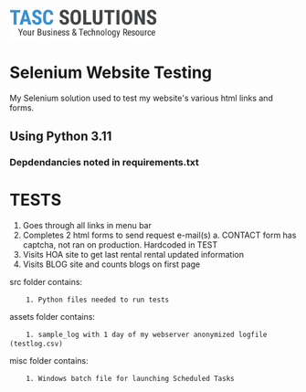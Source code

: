 ![TASCS LOGO](./assets/logo.png)

# Selenium Website Testing
My Selenium solution used to test my website's various html links and forms.

## Using Python 3.11 

### Depdendancies noted in requirements.txt

# TESTS

1. Goes through all links in menu bar
2. Completes 2 html forms to send request e-mail(s)
   a. CONTACT form has captcha, not ran on production. Hardcoded in TEST 
3. Visits HOA site to get last rental rental updated information 
4. Visits BLOG site and counts blogs on first page 

src folder contains: 

        1. Python files needed to run tests

assets folder contains:

        1. sample_log with 1 day of my webserver anonymized logfile (testlog.csv)

misc folder contains: 

        1. Windows batch file for launching Scheduled Tasks 
